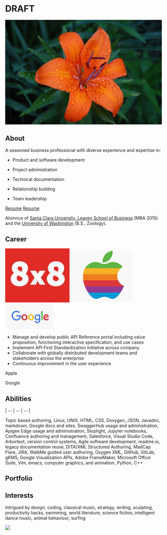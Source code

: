# **DRAFT**

![](NLN_Tiger_Lily.jpg)
## **About**

A seasoned business professional with diverse experience and expertise in:

* Product and software development

* Project administration

* Technical documentation

* Relationship building

* Team leadership

[Resume](https://drive.google.com/file/d/13jAeue5xyKj5k6PXhx0QmgGR8FQQhnZn/view?usp=sharing)
[Resume](https://github.com/kurtnheiss/resume/blob/master/Kurt%20Heiss%20cv.pdf?raw=true)

Alumnus of [Santa Clara University, Leavey School of Business](https://www.scu.edu/business/) (MBA 2015) and the [University of Washington](http://www.biology.washington.edu/) (B.S., Zoology).

## **Career**

![](8x8.png "title-1") ![](Apple.png "title-2")  ![](Google.png "title-2")


   </td>
   <td colspan="2" >


*   Manage and develop public API Reference portal including value proposition, functioning interactive specification, and use cases
*   Implement API First Standardization Initiative across company
*   Collaborate with globally distributed development teams and stakeholders across the enterprise
*   Continuous improvement in the user experience
   </td>

Apple

Google



## **Abilities**

| -- | -- | -- |

Topic based authoring, Linux, UNIX, HTML, CSS, Doxygen, JSON, Javadoc, markdown, Google docs and sites, SwaggerHub usage and administration, Apigee Edge usage and administration, Stoplight, Jupyter notebooks, Confluence authoring and management, Salesforce, Visual Studio Code, Arbortext, version control systems, Agile software development, readme.io, legacy documentation reuse, DITA/XML Structured Authoring, MadCap Flare, JIRA, WalkMe guided user authoring, Oxygen XML, GitHub, GitLab, gKMS, Google Visualization APIs, Adobe FrameMaker, Microsoft Office Suite, Vim, emacs, computer graphics, and animation, Python, C++

## **Portfolio**


## **Interests**

Intrigued by design, coding, classical music, strategy, writing, sculpting, productivity hacks, swimming, world literature, science fiction, intelligent dance music, animal behaviour, surfing

![](.PNG)
    

